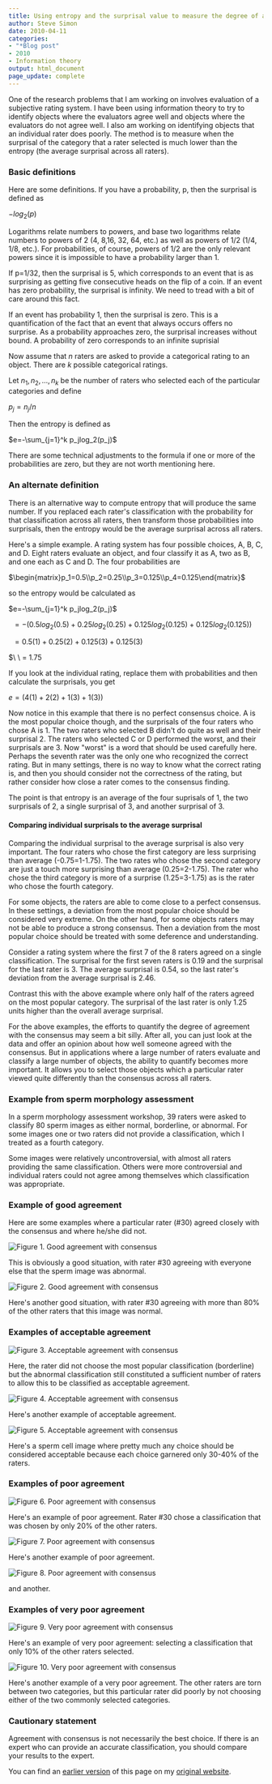 ```yaml
---
title: Using entropy and the surprisal value to measure the degree of agreement with the consensus finding
author: Steve Simon
date: 2010-04-11
categories:
- "*Blog post"
- 2010
- Information theory
output: html_document
page_update: complete
---
```


One of the research problems that I am working on involves evaluation of a subjective rating system. I have been using information theory to try to identify objects where the evaluators agree well and objects where the evaluators do not agree well. I also am working on identifying objects that an individual rater does poorly. The method is to measure when the surprisal of the category that a rater selected is much lower than the entropy (the average surprisal across all raters).

<!---More--->

### Basic definitions

Here are some definitions. If you have a probability, p, then the surprisal is defined as

$-log_2(p)$

Logarithms relate numbers to powers, and base two logarithms relate numbers to powers of 2 (4, 8,16, 32, 64, etc.) as well as powers of 1/2 (1/4, 1/8, etc.). For probabilities, of course, powers of 1/2 are the only relevant powers since it is impossible to have a probability larger than 1.

If p=1/32, then the surprisal is 5, which corresponds to an event that is as surprising as getting five consecutive heads on the flip of a coin. If an event has zero probability, the surprisal is infinity. We need to tread with a bit of care around this fact.

If an event has probability 1, then the surprisal is zero. This is a quantification of the fact that an event that always occurs offers no surprise. As a probability approaches zero, the surprisal increases without bound. A probability of zero corresponds to an infinite suprisial

Now assume that $n$ raters are asked to provide a categorical rating to an object. There are $k$ possible categorical ratings.

Let $n_1, n_2, ..., n_k$ be the number of raters who selected each of the particular categories and define

$p_j=n_j/n$

Then the entropy is defined as

$e=-\sum_{j=1}^k p_jlog_2(p_j)$

There are some technical adjustments to the formula if one or more of the probabilities are zero, but they are not worth mentioning here.

### An  alternate definition

There is an alternative way to compute entropy that will produce the same number. If you replaced each rater's classification with the probability for that classification across all raters, then transform those probabilities into surprisals, then the entropy would be the average surprisal across all raters.

Here's a simple example. A rating system has four possible choices, A, B, C, and D. Eight raters evaluate an object, and four classify it as A, two as B, and one each as C and D. The four probabilities are

$\begin{matrix}p_1=0.5\\p_2=0.25\\p_3=0.125\\p_4=0.125\end{matrix}$

so the entropy would be calculated as

$e=-\sum_{j=1}^k p_jlog_2(p_j)$

$\ \ = -(0.5 log_2(0.5) + 0.25 log_2(0.25) + 0.125 log_2(0.125) + 0.125 log_2(0.125))$

$\ \ = 0.5(1) + 0.25(2) + 0.125(3) + 0.125(3)$

$\ \ = 1.75

If you look at the individual rating, replace them with probabilities and then calculate the surprisals, you get

$e = (4(1) + 2(2) + 1(3) +1(3))$

Now notice in this example that there is no perfect consensus choice. A is the most popular choice though, and the surprisals of the four raters who chose A is 1. The two raters who selected B didn't do quite as well and their surprisal 2. The raters who selected C or D performed the worst, and their surprisals are 3. Now "worst" is a word that should be used carefully here. Perhaps the seventh rater was the only one who recognized the correct rating. But in many settings, there is no way to know what the correct rating is, and then you should consider not the correctness of the rating, but rather consider how close a rater comes to the consensus finding.

The point is that entropy is an average of the four suprisals of 1, the two surprisals of 2, a single surprisal of 3, and another surprisal of 3.

#### Comparing individual surprisals to the average surprisal

Comparing the individual surprisal to the average surprisal is also very important. The four raters who chose the first category are less surprising than average (-0.75=1-1.75). The two rates who chose the second category are just a touch more surprising than average (0.25=2-1.75). The rater who chose the third category is more of a surprise (1.25=3-1.75) as is the rater who chose the fourth category.

For some objects, the raters are able to come close to a perfect consensus. In these settings, a deviation from the most popular choice should be considered very extreme. On the other hand, for some objects raters may not be able to produce a strong consensus. Then a deviation from the most popular choice should be treated with some deference and understanding.

Consider a rating system where the first 7 of the 8 raters agreed on a single classification. The surprisal for the first seven raters is 0.19 and the surprisal for the last rater is 3. The average surprisal is 0.54, so the last rater's deviation from the average surprisal is 2.46.

Contrast this with the above example where only half of the raters agreed on the most popular category. The surprisal of the last rater is only 1.25 units higher than the overall average surprisal.

For the above examples, the efforts to quantify the degree of agreement with the consensus may seem a bit silly. After all, you can just look at the data and offer an opinion about how well someone agreed with the consensus. But in applications where a large number of raters evaluate and classify a large number of objects, the ability to quantify becomes more important. It allows you to select those objects which a particular rater viewed quite differently than the consensus across all raters.

### Example from sperm morphology assessment

In a sperm morphology assessment workshop, 39 raters were asked to classify 80 sperm images as either normal, borderline, or abnormal. For some images one or two raters did not provide a classification, which I treated as a fourth category.

Some images were relatively uncontroversial, with almost all raters providing the same classification. Others were more controversial and individual raters could not agree among themselves which classification was appropriate.

### Example of good agreement

Here are some examples where a particular rater (#30) agreed closely with the consensus and where he/she did not.

![Figure 1. Good agreement with consensus](http://pmean.com/new-images/10/agreement-with-consensus-01.gif)

This is obviously a good situation, with rater #30 agreeing with everyone else that the sperm image was abnormal.

![Figure 2. Good agreement with consensus](http://pmean.com/new-images/10/agreement-with-consensus-02.gif)

Here's another good situation, with rater #30 agreeing with more than 80% of the other raters that this image was normal.

### Examples of acceptable agreement

![Figure 3. Acceptable agreement with consensus](http://pmean.com/new-images/10/agreement-with-consensus-03.gif)

Here, the rater did not choose the most popular classification (borderline) but the abnormal classification still constituted a sufficient number of raters to allow this to be classified as acceptable agreement.

![Figure 4. Acceptable agreement with consensus](http://pmean.com/new-images/10/agreement-with-consensus-04.gif)

Here's another example of acceptable agreement.

![Figure 5. Acceptable agreement with consensus](http://pmean.com/new-images/10/agreement-with-consensus-05.gif)

Here's a sperm cell image where pretty much any choice should be considered acceptable because each choice garnered only 30-40% of the raters.

### Examples of poor agreement

![Figure 6. Poor agreement with consensus](http://pmean.com/new-images/10/agreement-with-consensus-06.gif)

Here's an example of poor agreement. Rater #30 chose a classification that was chosen by only 20% of the other raters.

![Figure 7. Poor agreement with consensus](http://pmean.com/new-images/10/agreement-with-consensus-07.gif)

Here's another example of poor agreement.

![Figure 8. Poor agreement with consensus](http://pmean.com/new-images/10/agreement-with-consensus-08.gif)

and another.

### Examples of very poor agreement

![Figure 9. Very poor agreement with consensus](http://pmean.com/new-images/10/agreement-with-consensus-09.gif)

Here's an example of very poor agreement: selecting a classification that only 10% of the other raters selected.

![Figure 10. Very poor agreement with consensus](http://pmean.com/new-images/10/agreement-with-consensus-10.gif)

Here's another example of a very poor agreement. The other raters are torn between two categories, but this particular rater did poorly by not choosing either of the two commonly selected categories.

### Cautionary statement

Agreement with consensus is not necessarily the best choice. If there is an expert who can provide an accurate classification, you should compare your results to the expert.

You can find an [earlier version][sim1] of this page on my [original website][sim2].

[sim1]: http://www.pmean.com/10/AgreementWithConsensus.html
[sim2]: http://www.pmean.com/original_site.html
